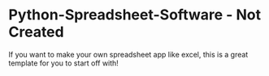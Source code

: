 # Python-Spreadsheet-Software - Not Created
If you want to make your own spreadsheet app like excel, this is a great template for you to start off with!
